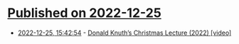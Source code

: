 # [Published on 2022-12-25](index.md)

* [2022-12-25, 15:42:54](https://news.ycombinator.com/item?id=34128140) - [Donald Knuth’s Christmas Lecture (2022) [video]](https://www.youtube.com/watch?v=zg6YRqT4Duo)

